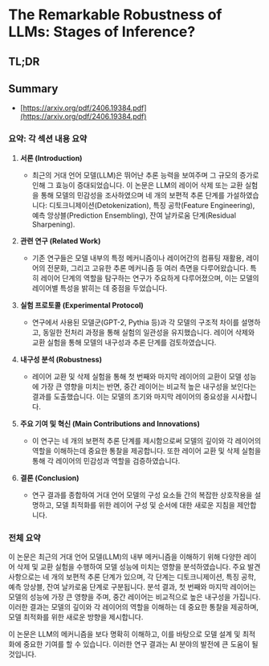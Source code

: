 # The Remarkable Robustness of LLMs: Stages of Inference?
## TL;DR
## Summary
- [https://arxiv.org/pdf/2406.19384.pdf](https://arxiv.org/pdf/2406.19384.pdf)

### 요약: 각 섹션 내용 요약

1. **서론 (Introduction)**
   - 최근의 거대 언어 모델(LLM)은 뛰어난 추론 능력을 보여주며 그 규모의 증가로 인해 그 효능이 증대되었습니다. 이 논문은 LLM의 레이어 삭제 또는 교환 실험을 통해 모델의 민감성을 조사하였으며 네 개의 보편적 추론 단계를 가설하였습니다: 디토크니제이션(Detokenization), 특징 공학(Feature Engineering), 예측 앙상블(Prediction Ensembling), 잔여 날카로움 단계(Residual Sharpening).

2. **관련 연구 (Related Work)**
   - 기존 연구들은 모델 내부의 특정 메커니즘이나 레이어간의 컴퓨팅 재활용, 레이어의 전문화, 그리고 고유한 추론 메커니즘 등 여러 측면을 다루어왔습니다. 특히 레이어 단계의 역할을 탐구하는 연구가 주요하게 다루어졌으며, 이는 모델의 레이어별 특성을 밝히는 데 중점을 두었습니다.

3. **실험 프로토콜 (Experimental Protocol)**
   - 연구에서 사용된 모델군(GPT-2, Pythia 등)과 각 모델의 구조적 차이를 설명하고, 동일한 전처리 과정을 통해 실험의 일관성을 유지했습니다. 레이어 삭제와 교환 실험을 통해 모델의 내구성과 추론 단계를 검토하였습니다.

4. **내구성 분석 (Robustness)**
   - 레이어 교환 및 삭제 실험을 통해 첫 번째와 마지막 레이어의 교환이 모델 성능에 가장 큰 영향을 미치는 반면, 중간 레이어는 비교적 높은 내구성을 보인다는 결과를 도출했습니다. 이는 모델의 초기와 마지막 레이어의 중요성을 시사합니다.

5. **주요 기여 및 혁신 (Main Contributions and Innovations)**
   - 이 연구는 네 개의 보편적 추론 단계를 제시함으로써 모델의 깊이와 각 레이어의 역할을 이해하는데 중요한 통찰을 제공합니다. 또한 레이어 교환 및 삭제 실험을 통해 각 레이어의 민감성과 역할을 검증하였습니다.

6. **결론 (Conclusion)**
   - 연구 결과를 종합하여 거대 언어 모델의 구성 요소들 간의 복잡한 상호작용을 설명하고, 모델 최적화를 위한 레이어 구성 및 순서에 대한 새로운 지침을 제안합니다.

### 전체 요약

이 논문은 최근의 거대 언어 모델(LLM)의 내부 메커니즘을 이해하기 위해 다양한 레이어 삭제 및 교환 실험을 수행하여 모델 성능에 미치는 영향을 분석하였습니다. 주요 발견사항으로는 네 개의 보편적 추론 단계가 있으며, 각 단계는 디토크니제이션, 특징 공학, 예측 앙상블, 잔여 날카로움 단계로 구분됩니다. 분석 결과, 첫 번째와 마지막 레이어는 모델의 성능에 가장 큰 영향을 주며, 중간 레이어는 비교적으로 높은 내구성을 가집니다. 이러한 결과는 모델의 깊이와 각 레이어의 역할을 이해하는 데 중요한 통찰을 제공하며, 모델 최적화를 위한 새로운 방향을 제시합니다. 

이 논문은 LLM의 메커니즘을 보다 명확히 이해하고, 이를 바탕으로 모델 설계 및 최적화에 중요한 기여를 할 수 있습니다. 이러한 연구 결과는 AI 분야의 발전에 큰 도움이 될 것입니다.